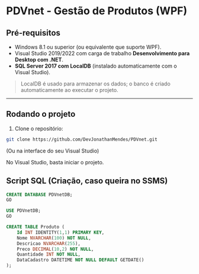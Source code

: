 # PDVnet - Gestão de Produtos (WPF)

## Pré-requisitos

- Windows 8.1 ou superior (ou equivalente que suporte WPF).  
- Visual Studio 2019/2022 com carga de trabalho **Desenvolvimento para Desktop com .NET**. 
- **SQL Server 2017 com LocalDB** (instalado automaticamente com o Visual Studio).  

> LocalDB é usado para armazenar os dados; o banco é criado automaticamente ao executar o projeto.

---

## Rodando o projeto

1. Clone o repositório:

```bash
git clone https://github.com/DevJonathanMendes/PDVnet.git
```

(Ou na interface do seu Visual Studio)

No Visual Studio, basta iniciar o projeto.

## Script SQL (Criação, caso queira no SSMS)

```SQL
CREATE DATABASE PDVnetDB;
GO

USE PDVnetDB;
GO

CREATE TABLE Produto (
    Id INT IDENTITY(1,1) PRIMARY KEY,
    Nome NVARCHAR(100) NOT NULL,
    Descricao NVARCHAR(255),
    Preco DECIMAL(10,2) NOT NULL,
    Quantidade INT NOT NULL,
    DataCadastro DATETIME NOT NULL DEFAULT GETDATE()
);
```
